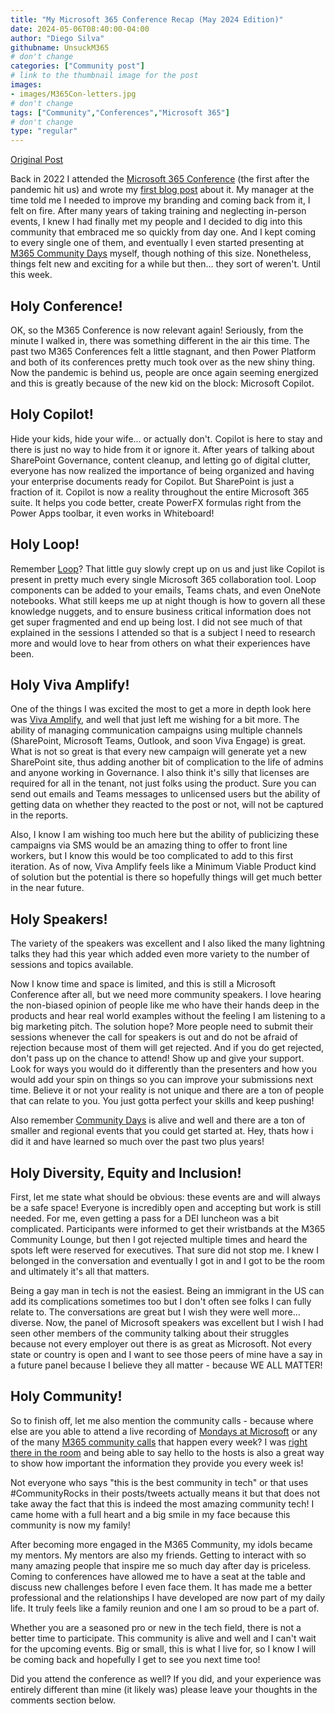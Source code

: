 ```yaml
---
title: "My Microsoft 365 Conference Recap (May 2024 Edition)"
date: 2024-05-06T08:40:00-04:00
author: "Diego Silva"
githubname: UnsuckM365
# don't change
categories: ["Community post"]
# link to the thumbnail image for the post
images:
- images/M365Con-letters.jpg
# don't change
tags: ["Community","Conferences","Microsoft 365"]
# don't change
type: "regular"
---
```


[Original Post](https://unsuckm365.com/2024/05/02/my-microsoft-365-conference-recap-may-2024-edition)

Back in 2022 I attended the [Microsoft 365 Conference](https://m365conf.com/) (the first after the pandemic hit us) and wrote my [first blog post](https://unsuckm365.com/2022/04/16/the-microsoft-365-conference-and-how-you-owe-it-to-yourself-going-to-the-next-one/) about it. My manager at the time told me I needed to improve my branding and coming back from it, I felt on fire. After many years of taking training and neglecting in-person events, I knew I had finally met my people and I decided to dig into this community that embraced me so quickly from day one. And I kept coming to every single one of them, and eventually I even started presenting at [M365 Community Days](https://www.communitydays.org/) myself, though nothing of this size. Nonetheless, things felt new and exciting for a while but then... they sort of weren't. Until this week.

## Holy Conference!

OK, so the M365 Conference is now relevant again! Seriously, from the minute I walked in, there was something different in the air this time. The past two M365 Conferences felt a little stagnant, and then Power Platform and both of its conferences pretty much took over as the new shiny thing. Now the pandemic is behind us, people are once again seeming energized and this is greatly because of the new kid on the block: Microsoft Copilot.

## Holy Copilot!

Hide your kids, hide your wife... or actually don't. Copilot is here to stay and there is just no way to hide from it or ignore it. After years of talking about SharePoint Governance, content cleanup, and letting go of digital clutter, everyone has now realized the importance of being organized and having your enterprise documents ready for Copilot. But SharePoint is just a fraction of it. Copilot is now a reality throughout the entire Microsoft 365 suite. It helps you code better, create PowerFX formulas right from the Power Apps toolbar, it even works in Whiteboard!

## Holy Loop!

Remember [Loop](https://www.microsoft.com/en-us/microsoft-loop)? That little guy slowly crept up on us and just like Copilot is present in pretty much every single Microsoft 365 collaboration tool. Loop components can be added to your emails, Teams chats, and even OneNote notebooks. What still keeps me up at night though is how to govern all these knowledge nuggets, and to ensure business critical information does not get super fragmented and end up being lost. I did not see much of that explained in the sessions I attended so that is a subject I need to research more and would love to hear from others on what their experiences have been.

## Holy Viva Amplify!

One of the things I was excited the most to get a more in depth look here was [Viva Amplify](https://www.microsoft.com/en-us/microsoft-viva/amplify), and well that just left me wishing for a bit more. The ability of managing communication campaigns using multiple channels (SharePoint, Microsoft Teams, Outlook, and soon Viva Engage) is great. What is not so great is that every new campaign will generate yet a new SharePoint site, thus adding another bit of complication to the life of admins and anyone working in Governance. I also think it's silly that licenses are required for all in the tenant, not just folks using the product. Sure you can send out emails and Teams messages to unlicensed users but the ability of getting data on whether they reacted to the post or not, will not be captured in the reports.

Also, I know I am wishing too much here but the ability of publicizing these campaigns via SMS would be an amazing thing to offer to front line workers, but I know this would be too complicated to add to this first iteration. As of now, Viva Amplify feels like a Minimum Viable Product kind of solution but the potential is there so hopefully things will get much better in the near future.

## Holy Speakers!

The variety of the speakers was excellent and I also liked the many lightning talks they had this year which added even more variety to the number of sessions and topics available.

Now I know time and space is limited, and this is still a Microsoft Conference after all, but we need more community speakers. I love hearing the non-biased opinion of people like me who have their hands deep in the products and hear real world examples without the feeling I am listening to a big marketing pitch. The solution hope? More people need to submit their sessions whenever the call for speakers is out and do not be afraid of rejection because most of them will get rejected. And if you do get rejected, don't pass up on the chance to attend! Show up and give your support. Look for ways you would do it differently than the presenters and how you would add your spin on things so you can improve your submissions next time. Believe it or not your reality is not unique and there are a ton of people that can relate to you. You just gotta perfect your skills and keep pushing!

Also remember [Community Days](https://www.communitydays.org/) is alive and well and there are a ton of smaller and regional events that you could get started at. Hey, thats how i did it and have learned so much over the past two plus years!

## Holy Diversity, Equity and Inclusion!

First, let me state what should be obvious: these events are and will always be a safe space! Everyone is incredibly open and accepting but work is still needed. For me, even getting a pass for a DEI luncheon was a bit complicated. Participants were informed to get their wristbands at the M365 Community Lounge, but then I got rejected multiple times and heard the spots left were reserved for executives. That sure did not stop me. I knew I belonged in the conversation and eventually I got in and I got to be the room and ultimately it's all that matters.

Being a gay man in tech is not the easiest. Being an immigrant in the US can add its complications sometimes too but I don't often see folks I can fully relate to. The conversations are great but I wish they were well more... diverse. Now, the panel of Microsoft speakers was excellent but I wish I had seen other members of the community talking about their struggles because not every employer out there is as great as Microsoft. Not every state or country is open and I want to see those peers of mine have a say in a future panel because I believe they all matter - because WE ALL MATTER!

## Holy Community!

So to finish off, let me also mention the community calls - because where else are you able to attend a live recording of [Mondays at Microsoft](https://www.linkedin.com/events/mondaysatmicrosoft-episode247187586030902906880) or any of the many [M365 community calls](https://pnp.github.io/#events) that happen every week? I was [right there in the room](https://twitter.com/UnsuckM365/status/1786035896346619938) and being able to say hello to the hosts is also a great way to show how important the information they provide you every week is!

Not everyone who says "this is the best community in tech" or that uses #CommunityRocks in their posts/tweets actually means it but that does not take away the fact that this is indeed the most amazing community tech! I came home with a full heart and a big smile in my face because this community is now my family!

After becoming more engaged in the M365 Community, my idols became my mentors. My mentors are also my friends. Getting to interact with so many amazing people that inspire me so much day after day is priceless. Coming to conferences have allowed me to have a seat at the table and discuss new challenges before I even face them. It has made me a better professional and the relationships I have developed are now part of my daily life. It truly feels like a family reunion and one I am so proud to be a part of.

Whether you are a seasoned pro or new in the tech field, there is not a better time to participate. This community is alive and well and I can't wait for the upcoming events. Big or small, this is what I live for, so I know I will be coming back and hopefully I get to see you next time too!

Did you attend the conference as well? If you did, and your experience was entirely different than mine (it likely was) please leave your thoughts in the comments section below.